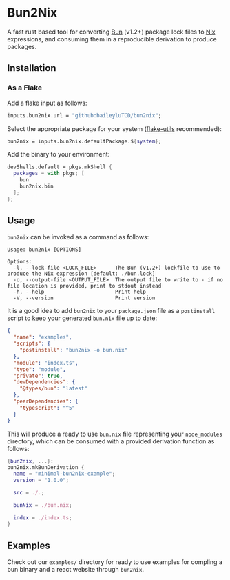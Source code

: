 # Bun2Nix

A fast rust based tool for converting [Bun](https://bun.sh/) (v1.2+) package lock files to [Nix](https://nixos.wiki/) expressions, and consuming them in a reproducible derivation to produce packages.

## Installation

### As a Flake

Add a flake input as follows:

```nix
inputs.bun2nix.url = "github:baileyluTCD/bun2nix";
```

Select the appropriate package for your system ([flake-utils](https://github.com/numtide/flake-utils) recommended):

```nix
bun2nix = inputs.bun2nix.defaultPackage.${system};
```

Add the binary to your environment:

```nix
devShells.default = pkgs.mkShell {
  packages = with pkgs; [
    bun
    bun2nix.bin
  ];
};
```

## Usage

`bun2nix` can be invoked as a command as follows:

```
Usage: bun2nix [OPTIONS]

Options:
  -l, --lock-file <LOCK_FILE>      The Bun (v1.2+) lockfile to use to produce the Nix expression [default: ./bun.lock]
  -o, --output-file <OUTPUT_FILE>  The output file to write to - if no file location is provided, print to stdout instead
  -h, --help                       Print help
  -V, --version                    Print version
```

It is a good idea to add `bun2nix` to your `package.json` file as a `postinstall` script to keep your generated `bun.nix` file up to date:

```json
{
  "name": "examples",
  "scripts": {
    "postinstall": "bun2nix -o bun.nix"
  },
  "module": "index.ts",
  "type": "module",
  "private": true,
  "devDependencies": {
    "@types/bun": "latest"
  },
  "peerDependencies": {
    "typescript": "^5"
  }
}
```

This will produce a ready to use `bun.nix` file representing your `node_modules` directory, which can be consumed with a provided derivation function as follows:

```nix
{bun2nix, ...}:
bun2nix.mkBunDerivation {
  name = "minimal-bun2nix-example";
  version = "1.0.0";

  src = ./.;

  bunNix = ./bun.nix;

  index = ./index.ts;
}
```

## Examples

Check out our `examples/` directory for ready to use examples for compling a bun binary and a react website through `bun2nix`.
